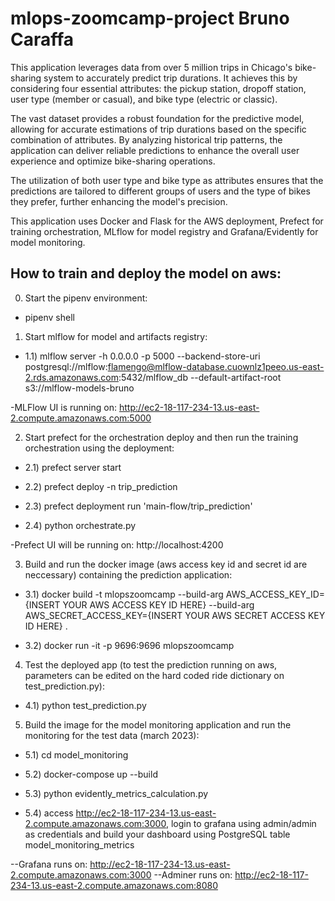 # mlops-zoomcamp-project Bruno Caraffa

This application leverages data from over 5 million trips in Chicago's bike-sharing system to accurately predict trip durations. It achieves this by considering four essential attributes: the pickup station, dropoff station, user type (member or casual), and bike type (electric or classic).

The vast dataset provides a robust foundation for the predictive model, allowing for accurate estimations of trip durations based on the specific combination of attributes. By analyzing historical trip patterns, the application can deliver reliable predictions to enhance the overall user experience and optimize bike-sharing operations.

The utilization of both user type and bike type as attributes ensures that the predictions are tailored to different groups of users and the type of bikes they prefer, further enhancing the model's precision.

This application uses Docker and Flask for the AWS deployment, Prefect for training orchestration, MLflow for model registry and Grafana/Evidently for model monitoring.

## How to train and deploy the model on aws:
0) Start the pipenv environment:
*  pipenv shell

1) Start mlflow for model and artifacts registry:

* 1.1) mlflow server -h 0.0.0.0 -p 5000 --backend-store-uri postgresql://mlflow:flamengo@mlflow-database.cuownlz1peeo.us-east-2.rds.amazonaws.com:5432/mlflow_db --default-artifact-root s3://mlflow-models-bruno

-MLFlow UI is running on: http://ec2-18-117-234-13.us-east-2.compute.amazonaws.com:5000

2) Start prefect for the orchestration deploy and then run the training orchestration using the deployment:

* 2.1) prefect server start

* 2.2) prefect deploy -n trip_prediction

* 2.3) prefect deployment run 'main-flow/trip_prediction'

* 2.4) python orchestrate.py

-Prefect UI will be running on: http://localhost:4200

3) Build and run the docker image (aws access key id and secret id are neccessary) containing the prediction application:

* 3.1) docker build -t mlopszoomcamp --build-arg AWS_ACCESS_KEY_ID={INSERT YOUR AWS ACCESS KEY ID HERE} --build-arg AWS_SECRET_ACCESS_KEY={INSERT YOUR AWS SECRET ACCESS KEY ID HERE} .

* 3.2) docker run -it -p 9696:9696 mlopszoomcamp

4) Test the deployed app (to test the prediction running on aws, parameters can be edited on the hard coded ride dictionary on test_prediction.py):

* 4.1) python test_prediction.py 

5) Build the image for the model monitoring application and run the monitoring for the test data (march 2023):

* 5.1) cd model_monitoring

* 5.2) docker-compose up --build

* 5.3) python evidently_metrics_calculation.py

* 5.4) access http://ec2-18-117-234-13.us-east-2.compute.amazonaws.com:3000, login to grafana using admin/admin as credentials and build your dashboard using PostgreSQL table model_monitoring_metrics

--Grafana runs on: http://ec2-18-117-234-13.us-east-2.compute.amazonaws.com:3000
--Adminer runs on: http://ec2-18-117-234-13.us-east-2.compute.amazonaws.com:8080
